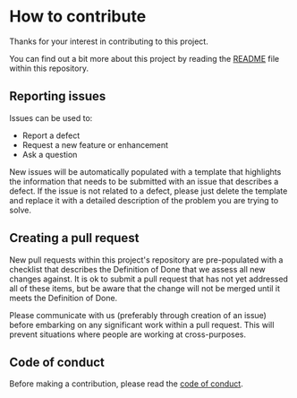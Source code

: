# How to contribute

Thanks for your interest in contributing to this project.

You can find out a bit more about this project by reading the [README](README.md)
file within this repository.

## Reporting issues

Issues can be used to:

* Report a defect
* Request a new feature or enhancement
* Ask a question

New issues will be automatically populated with a template that highlights the
information that needs to be submitted with an issue that describes a defect. If
the issue is not related to a defect, please just delete the template and
replace it with a detailed description of the problem you are trying to solve.

## Creating a pull request

New pull requests within this project's repository are pre-populated with a
checklist that describes the Definition of Done that we assess all new changes
against. It is ok to submit a pull request that has not yet addressed all of
these items, but be aware that the change will not be merged until it meets the
Definition of Done.

Please communicate with us (preferably through creation of an issue) before
embarking on any significant work within a pull request. This will prevent
situations where people are working at cross-purposes.

## Code of conduct

Before making a contribution, please read the
[code of conduct](CODE_OF_CONDUCT.md).
